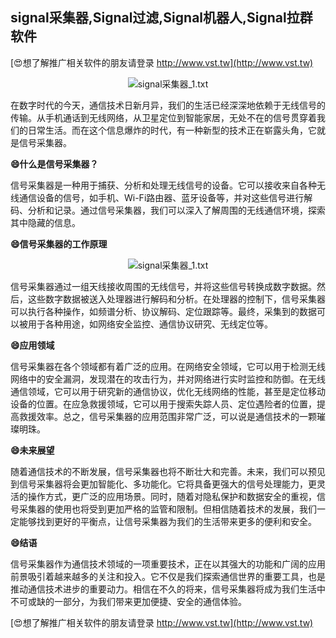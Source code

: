 ## **signal采集器,Signal过滤,Signal机器人,Signal拉群软件**

[😍想了解推广相关软件的朋友请登录 http://www.vst.tw](http://www.vst.tw)

 <center><img src="https://vst.tw/MP4/tuiguang/png/1.png" alt="signal采集器_1.txt"></center>

在数字时代的今天，通信技术日新月异，我们的生活已经深深地依赖于无线信号的传输。从手机通话到无线网络，从卫星定位到智能家居，无处不在的信号贯穿着我们的日常生活。而在这个信息爆炸的时代，有一种新型的技术正在崭露头角，它就是信号采集器。

**😄什么是信号采集器？**

信号采集器是一种用于捕获、分析和处理无线信号的设备。它可以接收来自各种无线通信设备的信号，如手机、Wi-Fi路由器、蓝牙设备等，并对这些信号进行解码、分析和记录。通过信号采集器，我们可以深入了解周围的无线通信环境，探索其中隐藏的信息。

**😄信号采集器的工作原理**

 <center><img src="https://vst.tw/MP4/tuiguang/png/5.png" alt="signal采集器_1.txt"></center>

信号采集器通过一组天线接收周围的无线信号，并将这些信号转换成数字数据。然后，这些数字数据被送入处理器进行解码和分析。在处理器的控制下，信号采集器可以执行各种操作，如频谱分析、协议解码、定位跟踪等。最终，采集到的数据可以被用于各种用途，如网络安全监控、通信协议研究、无线定位等。

**😄应用领域**

信号采集器在各个领域都有着广泛的应用。在网络安全领域，它可以用于检测无线网络中的安全漏洞，发现潜在的攻击行为，并对网络进行实时监控和防御。在无线通信领域，它可以用于研究新的通信协议，优化无线网络的性能，甚至是定位移动设备的位置。在应急救援领域，它可以用于搜索失踪人员、定位遇险者的位置，提高救援效率。总之，信号采集器的应用范围非常广泛，可以说是通信技术的一颗璀璨明珠。

**😄未来展望**

随着通信技术的不断发展，信号采集器也将不断壮大和完善。未来，我们可以预见到信号采集器将会更加智能化、多功能化。它将具备更强大的信号处理能力，更灵活的操作方式，更广泛的应用场景。同时，随着对隐私保护和数据安全的重视，信号采集器的使用也将受到更加严格的监管和限制。但相信随着技术的发展，我们一定能够找到更好的平衡点，让信号采集器为我们的生活带来更多的便利和安全。

**😄结语**

信号采集器作为通信技术领域的一项重要技术，正在以其强大的功能和广阔的应用前景吸引着越来越多的关注和投入。它不仅是我们探索通信世界的重要工具，也是推动通信技术进步的重要动力。相信在不久的将来，信号采集器将成为我们生活中不可或缺的一部分，为我们带来更加便捷、安全的通信体验。

[😍想了解推广相关软件的朋友请登录 http://www.vst.tw](http://www.vst.tw)



